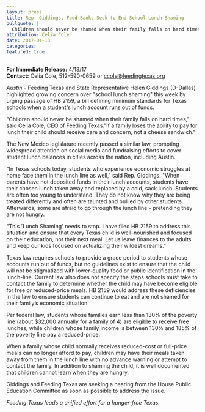 ```yaml
---
layout: press
title: Rep. Giddings, Food Banks Seek to End School Lunch Shaming
pullquote: | 
  Children should never be shamed when their family falls on hard times.
attribution: Celia Cole
date: 2017-04-13
categories:
featured: true
---  
```

**For Immediate Release:** 4/13/17   
**Contact:** Celia Cole, 512-590-0659 or ccole@feedingtexas.org

*Austin* - Feeding Texas and State Representative Helen Giddings (D-Dallas) highlighted growing concern over "school lunch shaming" this week by urging passage of HB 2159, a bill defining minimum standards for Texas schools when a student's lunch account runs out of funds.

"Children should never be shamed when their family falls on hard times," said Celia Cole, CEO of Feeding Texas."If a family loses the ability to pay for lunch their child should receive care and concern, not a cheese sandwich."
 
The New Mexico legislature recently passed a similar law, prompting widespread attention on social media and fundraising efforts to cover student lunch balances in cities across the nation, including Austin. 

"In Texas schools today, students who experience economic struggles at home face them in the lunch line as well," said Rep. Giddings. "When parents have not deposited funds in their lunch accounts, students have their chosen lunch taken away and replaced by a cold, sack lunch. Students are often too young to understand. They do not know why they are being treated differently and often are taunted and bullied by other students. Afterwards, some are afraid to go through the lunch line - pretending they are not hungry. 

"This 'Lunch Shaming' needs to stop. I have filed HB 2159 to address this situation and ensure that every Texas child is well-nourished and focused on their education, not their next meal. Let us leave finances to the adults and keep our kids focused on actualizing their wildest dreams."
 
Texas law requires schools to provide a grace period to students whose accounts run out of funds, but no guidelines exist to ensure that the child will not be stigmatized with lower-quality food or public identification in the lunch-line. Current law also does not specify the steps schools must take to contact the family to determine whether the child may have become eligible for free or reduced-price meals. HB 2159 would address these deficiencies in the law to ensure students can continue to eat and are not shamed for their family’s economic situation.

Per federal law, students whose families earn less than 130% of the poverty line (about $32,000 annually for a family of 4) are eligible to receive free lunches, while children whose family income is between 130% and 185% of the poverty line pay a reduced-price. 

When a family whose child normally receives reduced-cost or full-price meals can no longer afford to pay, children may have their meals taken away from them in the lunch line with no advance warning or attempt to contact the family. In addition to shaming the child, it is well documented that children cannot learn when they are hungry. 
 
Giddings and Feeding Texas are seeking a hearing from the House Public Education Committee as soon as possible to address the issue. 

*Feeding Texas leads a unified effort for a hunger-free Texas.* 

